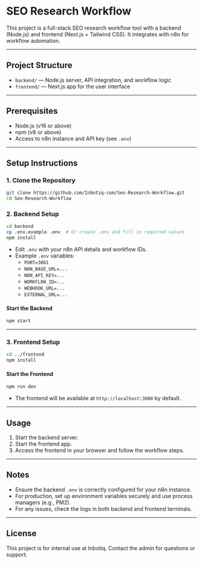 # SEO Research Workflow

This project is a full-stack SEO research workflow tool with a backend (Node.js) and frontend (Next.js + Tailwind CSS). It integrates with n8n for workflow automation.

---

## Project Structure

- `backend/` — Node.js server, API integration, and workflow logic
- `frontend/` — Next.js app for the user interface

---

## Prerequisites

- Node.js (v16 or above)
- npm (v8 or above)
- Access to n8n instance and API key (see `.env`)

---

## Setup Instructions

### 1. Clone the Repository

```sh
git clone https://github.com/Inbotiq-com/Seo-Research-Workflow.git
cd Seo-Research-Workflow
```

### 2. Backend Setup

```sh
cd backend
cp .env.example .env  # Or create .env and fill in required values
npm install
```

- Edit `.env` with your n8n API details and workflow IDs.
- Example `.env` variables:
  - `PORT=3001`
  - `N8N_BASE_URL=...`
  - `N8N_API_KEY=...`
  - `WORKFLOW_ID=...`
  - `WEBHOOK_URL=...`
  - `EXTERNAL_URL=...`

#### Start the Backend

```sh
npm start
```

---

### 3. Frontend Setup

```sh
cd ../frontend
npm install
```

#### Start the Frontend

```sh
npm run dev
```

- The frontend will be available at `http://localhost:3000` by default.

---

## Usage

1. Start the backend server.
2. Start the frontend app.
3. Access the frontend in your browser and follow the workflow steps.

---

## Notes

- Ensure the backend `.env` is correctly configured for your n8n instance.
- For production, set up environment variables securely and use process managers (e.g., PM2).
- For any issues, check the logs in both backend and frontend terminals.

---

## License

This project is for internal use at Inbotiq. Contact the admin for questions or support.
